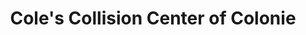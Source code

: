 ---
title: "Cole's Collision Center of Colonie"
url: /colonie/coles-collision-center-of-colonie/
shop: Autowerkstatt
---